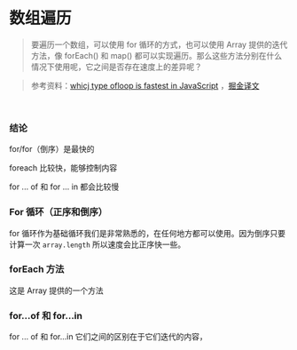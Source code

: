 # 数组遍历

> 要遍历一个数组，可以使用 for 循环的方式，也可以使用 Array 提供的迭代方法，像 forEach() 和 map() 都可以实现遍历。那么这些方法分别在什么情况下使用呢，它之间是否存在速度上的差异呢？

> 参考资料：[whicj type ofloop is fastest in JavaScript](https://javascript.plainenglish.io/which-type-of-loop-is-fastest-in-javascript-ec834a0f21b9) ，[掘金译文](https://juejin.cn/post/6930973929452339213)

<br>

### 结论

for/for（倒序）是最快的

foreach 比较快，能够控制内容

for ... of 和 for ... in 都会比较慢



### For 循环（正序和倒序）

for 循环作为基础循环我们是非常熟悉的，在任何地方都可以使用。因为倒序只要计算一次 `array.length` 所以速度会比正序快一些。



### forEach 方法

这是 Array 提供的一个方法



### for...of 和 for...in

for ... of 和 for...in 它们之间的区别在于它们迭代的内容，